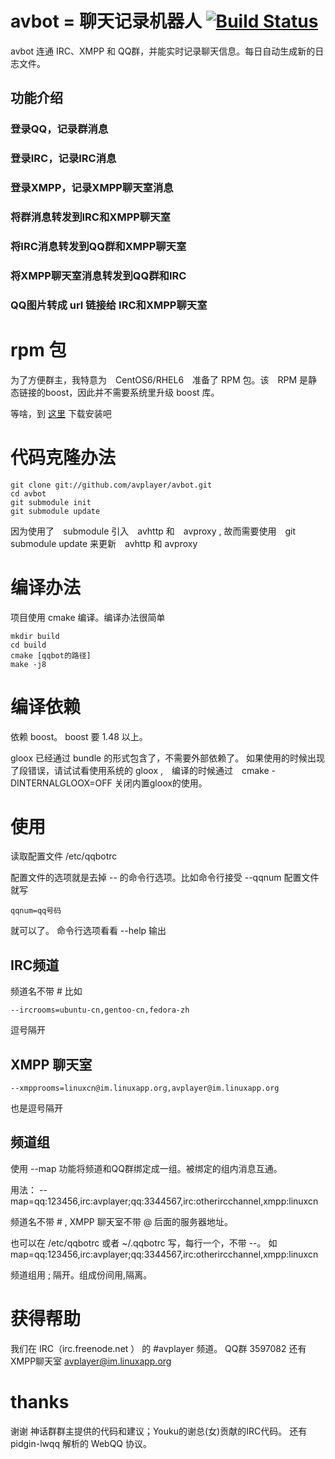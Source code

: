 #  avbot = 聊天记录机器人 [![Build Status](https://travis-ci.org/avplayer/avbot.png?branch=master)](https://travis-ci.org/avplayer/avbot)

avbot 连通 IRC、XMPP 和  QQ群，并能实时记录聊天信息。每日自动生成新的日志文件。

## 功能介绍

### 登录QQ，记录群消息
### 登录IRC，记录IRC消息
### 登录XMPP，记录XMPP聊天室消息
### 将群消息转发到IRC和XMPP聊天室
### 将IRC消息转发到QQ群和XMPP聊天室
### 将XMPP聊天室消息转发到QQ群和IRC
### QQ图片转成 url 链接给 IRC和XMPP聊天室

# rpm 包

为了方便群主，我特意为　CentOS6/RHEL6　准备了 RPM 包。该　RPM 是静态链接的boost，因此并不需要系统里升级 boost 库。

等啥，到 [这里](https://sourceforge.net/projects/avbot/files/rpm/x86_64/) 下载安装吧

# 代码克隆办法


	git clone git://github.com/avplayer/avbot.git
	cd avbot
	git submodule init
	git submodule update

因为使用了　submodule 引入　avhttp 和　avproxy , 故而需要使用　git submodule update 来更新　avhttp 和 avproxy

# 编译办法

项目使用 cmake 编译。编译办法很简单

	mkdir build
	cd build
	cmake [qqbot的路径]
	make -j8
# 编译依赖

依赖 boost。 boost 要 1.48 以上。

gloox 已经通过 bundle 的形式包含了，不需要外部依赖了。
如果使用的时候出现了段错误，请试试看使用系统的 gloox ,　编译的时候通过　cmake -DINTERNALGLOOX=OFF 关闭内置gloox的使用。


# 使用

读取配置文件 /etc/qqbotrc

配置文件的选项就是去掉 -- 的命令行选项。比如命令行接受 --qqnum 
配置文件就写

	qqnum=qq号码

就可以了。
命令行选项看看 --help 输出

## IRC频道

频道名不带 \# 比如

	--ircrooms=ubuntu-cn,gentoo-cn,fedora-zh

逗号隔开

## XMPP 聊天室

	--xmpprooms=linuxcn@im.linuxapp.org,avplayer@im.linuxapp.org

也是逗号隔开

## 频道组

使用 --map 功能将频道和QQ群绑定成一组。被绑定的组内消息互通。

用法：  --map=qq:123456,irc:avplayer;qq:3344567,irc:otherircchannel,xmpp:linuxcn

频道名不带 \# , XMPP 聊天室不带 @ 后面的服务器地址。

也可以在 /etc/qqbotrc 或者 ~/.qqbotrc 写，每行一个，不带 --。
如 map=qq:123456,irc:avplayer;qq:3344567,irc:otherircchannel,xmpp:linuxcn


频道组用 ; 隔开。组成份间用,隔离。

# 获得帮助

我们在 IRC（irc.freenode.net ） 的 \#avplayer 频道。 QQ群 3597082 还有 XMPP聊天室 avplayer@im.linuxapp.org

# thanks

谢谢 神话群群主提供的代码和建议；Youku的谢总(女)贡献的IRC代码。
还有 pidgin-lwqq 解析的 WebQQ 协议。

